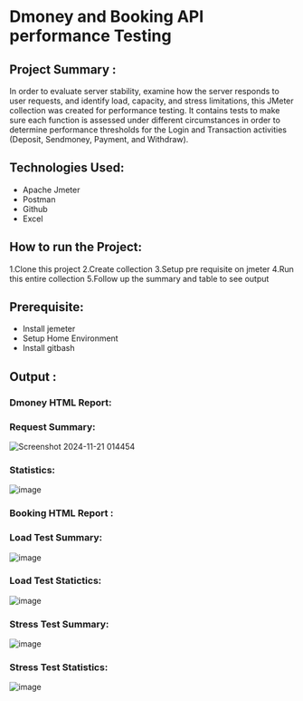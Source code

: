 # Dmoney and Booking API performance Testing
## Project Summary :
In order to evaluate server stability, examine how the server responds to user requests, and identify load, capacity, and stress limitations, this JMeter collection was created for performance testing. It contains tests to make sure each function is assessed under different circumstances in order to determine performance thresholds for the Login and Transaction activities (Deposit, Sendmoney, Payment, and Withdraw).

## Technologies Used:
- Apache Jmeter
- Postman
- Github
- Excel
## How to run the Project:
1.Clone this project
2.Create collection
3.Setup pre requisite on jmeter
4.Run this entire collection
5.Follow up the summary and table to see output

## Prerequisite:
- Install jemeter
- Setup Home Environment
- Install gitbash

## Output :

### Dmoney HTML Report:

### Request Summary:
![Screenshot 2024-11-21 014454](https://github.com/user-attachments/assets/b320cab8-ab71-45f2-84fd-a40411aad5af)

### Statistics:
![image](https://github.com/user-attachments/assets/1ff49e43-5ebe-4dc8-9fdc-507a333b7ef8)

### Booking HTML Report :

### Load Test Summary:
![image](https://github.com/user-attachments/assets/9dca078d-9740-4ad6-8c83-a059d51f1da4)

### Load Test Statictics:
![image](https://github.com/user-attachments/assets/15291203-42db-411c-ad55-c6a17feae9c5)

### Stress Test Summary:
![image](https://github.com/user-attachments/assets/a2496629-21c7-49ce-bc0d-b70292ad8223)

### Stress Test Statistics:
![image](https://github.com/user-attachments/assets/a79b5dd1-5bfb-4228-88d7-7d747cd4774e)











